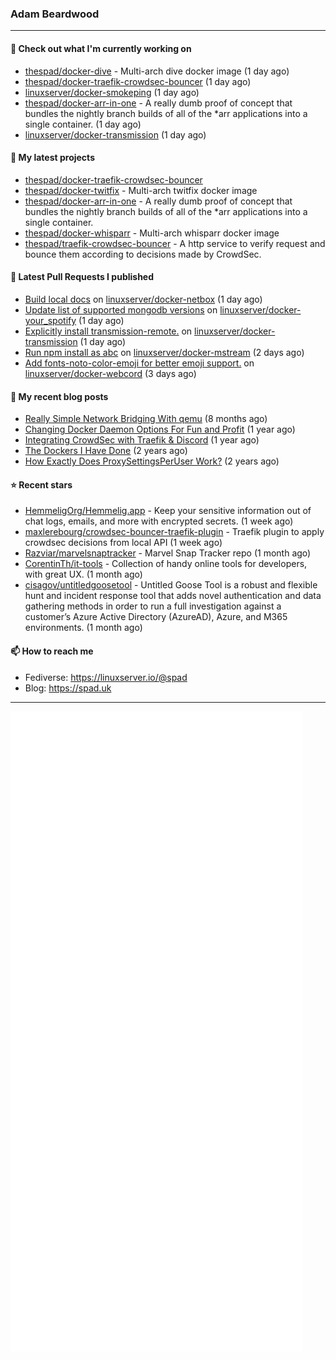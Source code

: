 ### Adam Beardwood
---
#### 👷 Check out what I'm currently working on

- [thespad/docker-dive](https://github.com/thespad/docker-dive) - Multi-arch dive docker image (1 day ago)
- [thespad/docker-traefik-crowdsec-bouncer](https://github.com/thespad/docker-traefik-crowdsec-bouncer) (1 day ago)
- [linuxserver/docker-smokeping](https://github.com/linuxserver/docker-smokeping) (1 day ago)
- [thespad/docker-arr-in-one](https://github.com/thespad/docker-arr-in-one) - A really dumb proof of concept that bundles the nightly branch builds of all of the *arr applications into a single container. (1 day ago)
- [linuxserver/docker-transmission](https://github.com/linuxserver/docker-transmission) (1 day ago)

#### 🌱 My latest projects

- [thespad/docker-traefik-crowdsec-bouncer](https://github.com/thespad/docker-traefik-crowdsec-bouncer)
- [thespad/docker-twitfix](https://github.com/thespad/docker-twitfix) - Multi-arch twitfix docker image
- [thespad/docker-arr-in-one](https://github.com/thespad/docker-arr-in-one) - A really dumb proof of concept that bundles the nightly branch builds of all of the *arr applications into a single container.
- [thespad/docker-whisparr](https://github.com/thespad/docker-whisparr) - Multi-arch whisparr docker image
- [thespad/traefik-crowdsec-bouncer](https://github.com/thespad/traefik-crowdsec-bouncer) - A http service to verify request and bounce them according to decisions made by CrowdSec.

#### 🔨 Latest Pull Requests I published

- [Build local docs](https://github.com/linuxserver/docker-netbox/pull/47) on [linuxserver/docker-netbox](https://github.com/linuxserver/docker-netbox) (1 day ago)
- [Update list of supported mongodb versions](https://github.com/linuxserver/docker-your_spotify/pull/3) on [linuxserver/docker-your_spotify](https://github.com/linuxserver/docker-your_spotify) (1 day ago)
- [Explicitly install transmission-remote.](https://github.com/linuxserver/docker-transmission/pull/244) on [linuxserver/docker-transmission](https://github.com/linuxserver/docker-transmission) (1 day ago)
- [Run npm install as abc](https://github.com/linuxserver/docker-mstream/pull/19) on [linuxserver/docker-mstream](https://github.com/linuxserver/docker-mstream) (2 days ago)
- [Add fonts-noto-color-emoji for better emoji support.](https://github.com/linuxserver/docker-webcord/pull/4) on [linuxserver/docker-webcord](https://github.com/linuxserver/docker-webcord) (3 days ago)

#### 📜 My recent blog posts

- [Really Simple Network Bridging With qemu](https://spad.uk/really-simple-network-bridging-with-qemu/) (8 months ago)
- [Changing Docker Daemon Options For Fun and Profit](https://spad.uk/changing-docker-daemon-options-for-fun-and-profit/) (1 year ago)
- [Integrating CrowdSec with Traefik &amp; Discord](https://spad.uk/integrating-crowdsec-with-traefik-discord/) (1 year ago)
- [The Dockers I Have Done](https://spad.uk/the-dockers-ive-done/) (2 years ago)
- [How Exactly Does ProxySettingsPerUser Work?](https://spad.uk/how-does-proxysettingsperuser-work/) (2 years ago)

#### ⭐ Recent stars

- [HemmeligOrg/Hemmelig.app](https://github.com/HemmeligOrg/Hemmelig.app) - Keep your sensitive information out of chat logs, emails, and more with encrypted secrets. (1 week ago)
- [maxlerebourg/crowdsec-bouncer-traefik-plugin](https://github.com/maxlerebourg/crowdsec-bouncer-traefik-plugin) - Traefik plugin to apply crowdsec decisions from local API (1 week ago)
- [Razviar/marvelsnaptracker](https://github.com/Razviar/marvelsnaptracker) - Marvel Snap Tracker repo (1 month ago)
- [CorentinTh/it-tools](https://github.com/CorentinTh/it-tools) - Collection of handy online tools for developers, with great UX.  (1 month ago)
- [cisagov/untitledgoosetool](https://github.com/cisagov/untitledgoosetool) - Untitled Goose Tool is a robust and flexible hunt and incident response tool that adds novel authentication and data gathering methods in order to run a full investigation against a customer’s Azure Active Directory (AzureAD), Azure, and M365 environments. (1 month ago)

#### 📫 How to reach me
- Fediverse: https://linuxserver.io/@spad
- Blog: https://spad.uk
---
<img src="https://raw.githubusercontent.com/thespad/thespad/main/github-metrics.svg">
